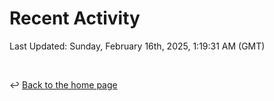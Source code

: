 # Recent Activity

<!--RECENT_ACTIVITY:start-->
<!--RECENT_ACTIVITY:end-->

<!--RECENT_ACTIVITY:last_update-->
Last Updated: Sunday, February 16th, 2025, 1:19:31 AM (GMT)
<!--RECENT_ACTIVITY:last_update_end-->

<br>

↩️ [Back to the home page](/README.md)
